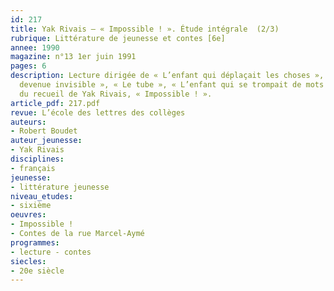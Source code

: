```yaml
---
id: 217
title: Yak Rivais – « Impossible ! ». Étude intégrale  (2/3)
rubrique: Littérature de jeunesse et contes [6e]
annee: 1990
magazine: n°13 1er juin 1991
pages: 6
description: Lecture dirigée de « L’enfant qui déplaçait les choses », « L’enfant
  devenue invisible », « Le tube », « L’enfant qui se trompait de mots », extraits
  du recueil de Yak Rivais, « Impossible ! ».
article_pdf: 217.pdf
revue: L’école des lettres des collèges
auteurs:
- Robert Boudet
auteur_jeunesse:
- Yak Rivais
disciplines:
- français
jeunesse:
- littérature jeunesse
niveau_etudes:
- sixième
oeuvres:
- Impossible !
- Contes de la rue Marcel-Aymé
programmes:
- lecture - contes
siecles:
- 20e siècle
---
```

